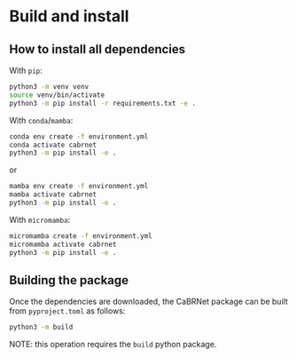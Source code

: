 # Build and install
## How to install all dependencies
With `pip`:

```bash
python3 -m venv venv
source venv/bin/activate
python3 -m pip install -r requirements.txt -e .
```

With `conda`/`mamba`:

```bash
conda env create -f environment.yml
conda activate cabrnet
python3 -m pip install -e .
```

or

```bash
mamba env create -f environment.yml
mamba activate cabrnet
python3 -m pip install -e .
```

With `micromamba`:

```bash
micromamba create -f environment.yml
micromamba activate cabrnet
python3 -m pip install -e .
```

## Building the package
Once the dependencies are downloaded, the CaBRNet package can be built from `pyproject.toml` as follows: 
```bash
python3 -m build
```
NOTE: this operation requires the  `build` python package.